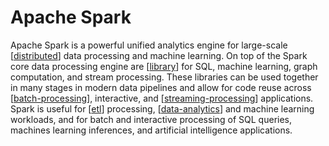 # Apache Spark

Apache Spark is a powerful unified analytics engine for large-scale [[distributed]] data processing and machine learning. On top of the Spark core data processing engine are [[library]] for SQL, machine learning, graph computation, and stream processing. These libraries can be used together in many stages in modern data pipelines and allow for code reuse across [[batch-processing]], interactive, and [[streaming-processing]] applications. Spark is useful for [[etl]] processing, [[data-analytics]] and machine learning workloads, and for batch and interactive processing of SQL queries, machines learning inferences, and artificial intelligence applications.

[//begin]: # "Autogenerated link references for markdown compatibility"
[distributed]: ../cloud-computing/distributed "Distributed Systems"
[library]: ../software-engineering/library "Library"
[batch-processing]: batch-processing "Batch Processing"
[streaming-processing]: streaming-processing "Streaming Processing"
[etl]: etl "Extract, transform, load"
[data-analytics]: data-analytics "Data Analytics"
[//end]: # "Autogenerated link references"
